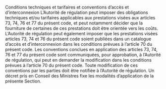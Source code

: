 Conditions techniques et tarifaires et conventions d’accès et d’interconnexion
L’Autorité de régulation peut imposer des obligations techniques et/ou tarifaires applicables aux prestations visées aux articles 73, 74, 76 et 77 du présent code, et peut notamment décider que la fourniture de certaines de ces prestations doit être orientée vers les coûts.
L’Autorité de régulation peut également imposer que les prestations visées articles 73, 74 et 76 du présent code soient publiées dans un catalogue d’accès et d’interconnexion dans les conditions prévues à l’article 70 du présent code.
Les conventions conclues en application des articles 73, 74, 76 et 77 du présent code sont communiquées, pour approbation, à l’Autorité de régulation, qui peut en demander la modification dans les conditions prévues à l’article 70 du présent code. Toute modification de ces conventions par les parties doit être notifiée à l’Autorité de régulation.
Un décret pris en Conseil des Ministres fixe les modalités d’application de la présente Section.